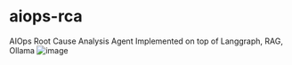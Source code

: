 # aiops-rca
AIOps Root Cause Analysis Agent
Implemented on top of Langgraph, RAG, Ollama
![image](https://github.com/user-attachments/assets/ab39ab96-9380-409a-935e-2b72d59a5abd)
